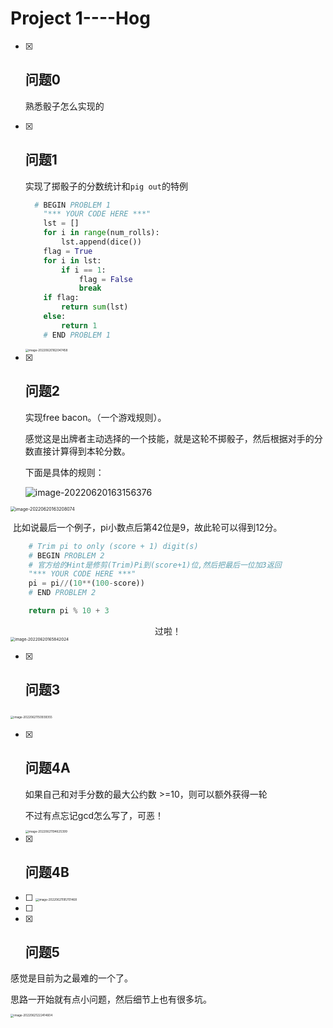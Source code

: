 # Project 1----Hog
- [x] ## 问题0

  熟悉骰子怎么实现的

- [x] ## 问题1

  实现了掷骰子的分数统计和`pig out`的特例

  ```python
  	# BEGIN PROBLEM 1
      "*** YOUR CODE HERE ***"
      lst = []
      for i in range(num_rolls):
          lst.append(dice())
      flag = True
      for i in lst:
          if i == 1:
              flag = False
              break
      if flag:
          return sum(lst)
      else:
          return 1
      # END PROBLEM 1
  ```

  

  <img src="C:\Users\阿漆\AppData\Roaming\Typora\typora-user-images\image-20220620162047458.png" alt="image-20220620162047458" style="zoom:33%;" />

- [x] ## 问题2

  实现free bacon。（一个游戏规则）。

  感觉这是出牌者主动选择的一个技能，就是这轮不掷骰子，然后根据对手的分数直接计算得到本轮分数。
  
  下面是具体的规则：
  
  ![image-20220620163156376](C:\Users\阿漆\AppData\Roaming\Typora\typora-user-images\image-20220620163156376.png)

<img src="C:\Users\阿漆\AppData\Roaming\Typora\typora-user-images\image-20220620163208074.png" alt="image-20220620163208074" style="zoom:50%;" />

​		比如说最后一个例子，pi小数点后第42位是9，故此轮可以得到12分。

```python
	# Trim pi to only (score + 1) digit(s)
    # BEGIN PROBLEM 2
    # 官方给的Hint是修剪(Trim)Pi到(score+1)位,然后把最后一位加3返回
    "*** YOUR CODE HERE ***"
    pi = pi//(10**(100-score))
    # END PROBLEM 2

    return pi % 10 + 3
```

<center>过啦！</center>

<img src="C:\Users\阿漆\AppData\Roaming\Typora\typora-user-images\image-20220620165842024.png" alt="image-20220620165842024" style="zoom:45%;" />

- [x] ## 问题3

​	<img src="C:\Users\阿漆\AppData\Roaming\Typora\typora-user-images\image-20220621150939355.png" alt="image-20220621150939355" style="zoom:33%;" />

- [x] ## 问题4A

  如果自己和对手分数的最大公约数 >=10，则可以额外获得一轮

  不过有点忘记gcd怎么写了，可恶！

  <img src="C:\Users\阿漆\AppData\Roaming\Typora\typora-user-images\image-20220621194625399.png" alt="image-20220621194625399" style="zoom: 33%;" />

- [x] ## 问题4B

- [ ] <img src="C:\Users\阿漆\AppData\Roaming\Typora\typora-user-images\image-20220621195701468.png" alt="image-20220621195701468" style="zoom:33%;" />

- [ ] 

- [x] ## 问题5

感觉是目前为之最难的一个了。

思路一开始就有点小问题，然后细节上也有很多坑。

<img src="C:\Users\阿漆\AppData\Roaming\Typora\typora-user-images\image-20220621222414604.png" alt="image-20220621222414604" style="zoom:33%;" />